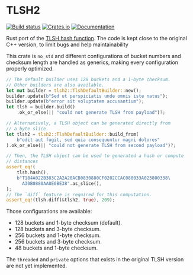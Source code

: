 # TLSH2

[![Build status](https://github.com/vthib/tlsh/actions/workflows/ci.yml/badge.svg)](https://github.com/vthib/boreal/tlsh/workflows/ci.yml)
[![Crates.io](https://img.shields.io/crates/v/tlsh2.svg)](https://crates.io/crates/tlsh2)
[![Documentation](https://docs.rs/tlsh2/badge.svg)](https://docs.rs/tlsh2)

Rust port of the [TLSH hash function](https://github.com/trendmicro/tlsh).
The code is kept close to the original C++ version, to limit bugs and help maintainability

This crate is `no_std` and different configurations of bucket numbers and checksum length
are handled as generics, making every configuration properly optimized.

```rust
// The default builder uses 128 buckets and a 1-byte checksum.
// Other builders are also available.
let mut builder = tlsh2::TlshDefaultBuilder::new();
builder.update(b"Sed ut perspiciatis unde omnis iste natus");
builder.update(b"error sit voluptatem accusantium");
let tlsh = builder.build()
    .ok_or_else(|| "could not generate TLSH from payload")?;

// Alternatively, a TLSH object can be generated directly from
// a byte slice.
let tlsh2 = tlsh2::TlshDefaultBuilder::build_from(
    b"odit aut fugit, sed quia consequuntur magni dolores"
).ok_or_else(|| "could not generate TLSH from second payload")?;

// Then, the TLSH object can be used to generated a hash or compute
// distances
assert_eq!(
    tlsh.hash(),
    b"T184A022B383C2A2A20ACB0830880CF0202CCAC080033A023800338\
      A30B0880AA8E0BE38".as_slice(),
);
// The `diff` feature is required for this computation.
assert_eq!(tlsh.diff(&tlsh2, true), 209);
```

Those configurations are available:
- 128 buckets and 1-byte checksum (default).
- 128 buckets and 3-byte checksum.
- 256 buckets and 1-byte checksum.
- 256 buckets and 3-byte checksum.
- 48 buckets and 1-byte checksum.

The `threaded` and `private` options that exists in the original TLSH version
are not yet implemented.